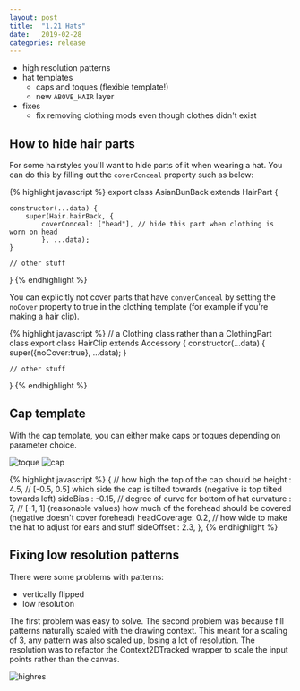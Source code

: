 ```yaml
---
layout: post
title:  "1.21 Hats"
date:   2019-02-28
categories: release
---
```


- high resolution patterns
- hat templates
    - caps and toques (flexible template!)
    - new `ABOVE_HAIR` layer
- fixes
    - fix removing clothing mods even though clothes didn't exist

## How to hide hair parts
For some hairstyles you'll want to hide parts of it when wearing a hat.
You can do this by filling out the `coverConceal` property such as below:

{% highlight javascript %}
export class AsianBunBack extends HairPart {

    constructor(...data) {
        super(Hair.hairBack, {
            coverConceal: ["head"], // hide this part when clothing is worn on head
            }, ...data);
    }
    
    // other stuff
}
{% endhighlight %}

You can explicitly not cover parts that have `converConceal` by setting the `noCover` property to true in the
clothing template (for example if you're making a hair clip).

{% highlight javascript %}
// a Clothing class rather than a ClothingPart class
export class HairClip extends Accessory {
    constructor(...data) {
        super({noCover:true}, ...data);
    }

    // other stuff
}
{% endhighlight %}

## Cap template

With the cap template, you can either make caps or toques depending on parameter choice.

![toque](https://i.imgur.com/TvmOriD.png)
![cap](https://i.imgur.com/7mhPo2A.png)

{% highlight javascript %}
{
    // how high the top of the cap should be
    height      : 4.5,
    // [-0.5, 0.5] which side the cap is tilted towards (negative is top tilted towards left)
    sideBias    : -0.15,
    // degree of curve for bottom of hat
    curvature   : 7,
    // [-1, 1] (reasonable values) how much of the forehead should be covered (negative doesn't cover forehead)
    headCoverage: 0.2,
    // how wide to make the hat to adjust for ears and stuff
    sideOffset  : 2.3,
},
{% endhighlight %}

## Fixing low resolution patterns

There were some problems with patterns:
- vertically flipped
- low resolution

The first problem was easy to solve. The second problem was because fill patterns naturally scaled
with the drawing context. This meant for a scaling of 3, any pattern was also scaled up, losing
a lot of resolution. The resolution was to refactor the Context2DTracked wrapper to scale the input
points rather than the canvas.

![highres](https://i.imgur.com/YCxvSo3.png)